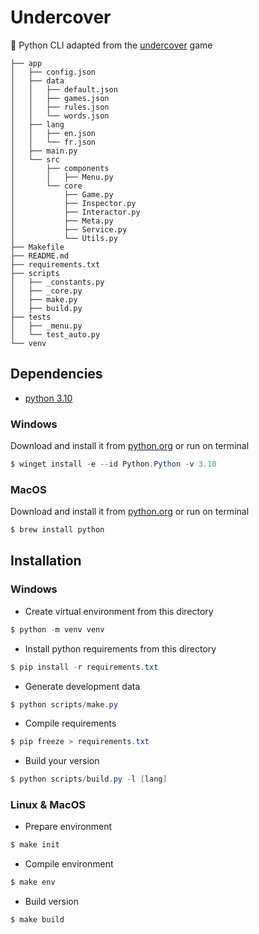 # Undercover
🔎 Python CLI adapted from the [undercover](https://play.google.com/store/apps/details?id=com.yanstarstudio.joss.undercover&gl=US) game

```
├── app
│   ├── config.json
│   ├── data
│   │   ├── default.json
│   │   ├── games.json
│   │   ├── rules.json
│   │   └── words.json
│   ├── lang
│   │   ├── en.json
│   │   └── fr.json
│   ├── main.py
│   └── src
│       ├── components
│       │   ├── Menu.py
│       └── core
│           ├── Game.py
│           ├── Inspector.py
│           ├── Interactor.py
│           ├── Meta.py
│           ├── Service.py
│           └── Utils.py
├── Makefile
├── README.md
├── requirements.txt
├── scripts
│   ├── _constants.py
│   ├── _core.py
│   ├── make.py
│   ├── build.py
├── tests
│   ├── _menu.py
│   └── test_auto.py
└── venv
```

## Dependencies
- [python 3.10](https://docs.python.org/3.10/)

### Windows
Download and install it from [python.org](https://www.python.org/downloads/macos/) or run on terminal
```powershell
$ winget install -e --id Python.Python -v 3.10
```

### MacOS
Download and install it from [python.org](https://www.python.org/downloads/macos/) or run on terminal
```bash
$ brew install python
```

## Installation
### Windows
- Create virtual environment from this directory
```powershell
$ python -m venv venv
```

- Install python requirements from this directory
```powershell
$ pip install -r requirements.txt
```

- Generate development data
```powershell
$ python scripts/make.py
```

- Compile requirements
```powershell
$ pip freeze > requirements.txt
```

- Build your version
```powershell
$ python scripts/build.py -l [lang]
```

### Linux & MacOS
- Prepare environment
```bash
$ make init
```

- Compile environment
```bash
$ make env
```

- Build version
```bash
$ make build
```
